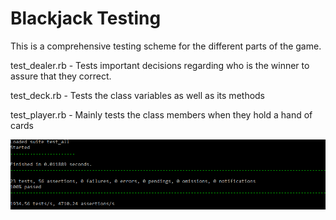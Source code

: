 # Blackjack Testing

This is a comprehensive testing scheme for the different parts of the game.

test_dealer.rb - Tests important decisions regarding who is the winner to assure that they correct.

test_deck.rb - Tests the class variables as well as its methods

test_player.rb - Mainly tests the class members when they hold a hand of cards

![alt text](../Screenshots/tests.png)